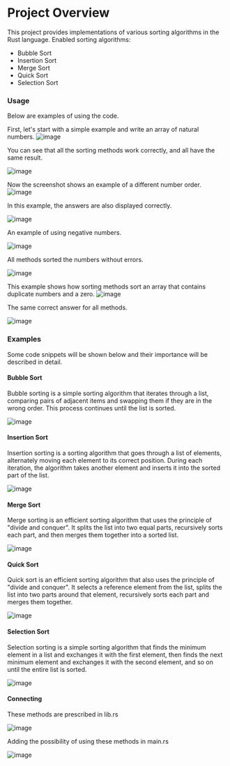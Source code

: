 # **Project Overview**

This project provides implementations of various sorting algorithms in the Rust language. Enabled sorting algorithms:

- Bubble Sort
- Insertion Sort
- Merge Sort
- Quick Sort
- Selection Sort



### **Usage**
Below are examples of using the code.


First, let's start with a simple example and write an array of natural numbers.
![image](https://github.com/iandi2002/Rust_/assets/79205166/1756ec68-543e-48bc-a3a5-3c6294c1e465)

You can see that all the sorting methods work correctly, and all have the same result.

![image](https://github.com/iandi2002/Rust_/assets/79205166/7d0f1544-46fe-463e-8c48-de0d38b785fb)



Now the screenshot shows an example of a different number order.
![image](https://github.com/iandi2002/Rust_/assets/79205166/6018eb82-0e85-4e49-888a-6d22dfb58559)

In this example, the answers are also displayed correctly.

![image](https://github.com/iandi2002/Rust_/assets/79205166/2b4b35ca-9556-4b2e-aa20-54916595e88a)


An example of using negative numbers.

![image](https://github.com/iandi2002/Rust_/assets/79205166/92bad379-8265-494e-a39e-655fc172e5e5)

All methods sorted the numbers without errors.

![image](https://github.com/iandi2002/Rust_/assets/79205166/a7fc21e8-2d54-4441-840a-1cafecce6859)




This example shows how sorting methods sort an array that contains duplicate numbers and a zero.
![image](https://github.com/iandi2002/Rust_/assets/79205166/f15a4cd9-2418-4eae-b94d-2d1f5cae9777)

The same correct answer for all methods.

![image](https://github.com/iandi2002/Rust_/assets/79205166/c3c93027-dd73-499a-b660-11168289ee71)






### **Examples**
Some code snippets will be shown below and their importance will be described in detail.

#### **Bubble Sort**

Bubble sorting is a simple sorting algorithm that iterates through a list, comparing pairs of adjacent items and swapping them if they are in the wrong order. This process continues until the list is sorted.

![image](https://github.com/iandi2002/Rust_/assets/79205166/f3ec338b-0486-428a-985b-20f112e363b1)


#### **Insertion Sort**

Insertion sorting is a sorting algorithm that goes through a list of elements, alternately moving each element to its correct position. During each iteration, the algorithm takes another element and inserts it into the sorted part of the list.

![image](https://github.com/iandi2002/Rust_/assets/79205166/f8680f64-2267-4e10-a2ca-c7e81b450d66)


#### **Merge Sort**

Merge sorting is an efficient sorting algorithm that uses the principle of "divide and conquer". It splits the list into two equal parts, recursively sorts each part, and then merges them together into a sorted list.

![image](https://github.com/iandi2002/Rust_/assets/79205166/a2579d5e-1132-4910-b1d7-698b624cd6aa)


#### **Quick Sort**

Quick sort is an efficient sorting algorithm that also uses the principle of "divide and conquer". It selects a reference element from the list, splits the list into two parts around that element, recursively sorts each part and merges them together.

![image](https://github.com/iandi2002/Rust_/assets/79205166/da284b45-a7df-4846-b164-aa886c020e76)


#### **Selection Sort**

Selection sorting is a simple sorting algorithm that finds the minimum element in a list and exchanges it with the first element, then finds the next minimum element and exchanges it with the second element, and so on until the entire list is sorted.

![image](https://github.com/iandi2002/Rust_/assets/79205166/8a02d148-9f6e-46d1-b844-3418054c7d36)


#### **Connecting**
These methods are prescribed in lib.rs

![image](https://github.com/iandi2002/Rust_/assets/79205166/5ef6d00a-bc93-4d93-b436-64110b84a117)

Adding the possibility of using these methods in main.rs

![image](https://github.com/iandi2002/Rust_/assets/79205166/f2476395-1cac-4fbd-85ab-bc09374059e5)








